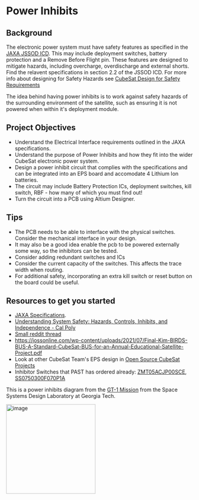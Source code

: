 # Power Inhibits

## Background 
The electronic power system must have safety features as specified in the [JAXA JSSOD ICD](https://humans-in-space.jaxa.jp/kibouser/library/item/jx-espc_8e_en.pdf).
This may include deployment switches, battery protection and a Remove Before Flight pin. 
These features are designed to mitigate hazards, including overcharge, overdischarge and external shorts. 
Find the relavent specifications in section 2.2 of the JSSOD ICD. For more info about designing for Safety Hazards see [CubeSat Design for Safety Requirements](https://www.unoosa.org/documents/pdf/Access2Space4All/KiboCUBE/KiboCUBEAcademy/2023/KiboCUBE_Academy_2023_OPL06.pdf)

The idea behind having power inhibits is to work against safety hazards of the surrounding environment of the satellite, such as ensuring it is not powered when within it's deployment module.


## Project Objectives
- Understand the Electrical Interface requirements outlined in the JAXA specifications.
- Understand the purpose of Power Inhibits and how they fit into the wider CubeSat electronic power system.
- Design a power inhibit circuit that complies with the specifications and can be integrated into an EPS board and
  accomodate 4 Lithium Ion batteries.
- The circuit may include Battery Protection ICs, deployment switches, kill switch, RBF - how many of which you must find out!
- Turn the circuit into a PCB using Altium Designer.

## Tips
- The PCB needs to be able to interface with the physical switches. Consider the mechanical interface in your design.
- It may also be a good idea enable the pcb to be powered externally some way, so the inhibitors can be tested.
- Consider adding redundant switches and ICs
- Consider the current capacity of the switches. This affects the trace width when routing.
- For additional safety, incorporating an extra kill switch or reset button on the board could be useful.

## Resources to get you started
- [JAXA Specifications](https://humans-in-space.jaxa.jp/kibouser/library/item/jx-espc_8e_en.pdf).
- [Understanding System Safety: Hazards, Controls, Inhibits, and Independence - Cal Poly ](http://mstl.atl.calpoly.edu/~workshop/archive/2013/Summer/Day%202/1130-Shaw-UnderstandingSystemSafety.pdf)
- [Small reddit thread](https://www.reddit.com/r/cubesat/comments/ckrglv/rbf_and_kill_switches/)
- https://jossonline.com/wp-content/uploads/2021/07/Final-Kim-BIRDS-BUS-A-Standard-CubeSat-BUS-for-an-Annual-Educational-Satellite-Project.pdf
- Look at other CubeSat Team's EPS design in [Open Source CubeSat Projects](https://github.com/PerthAerospaceStudentTeam/Onboarding/tree/main/0.%20Resources/0.2%20Open%20Source%20CubeSat%20Projects)
- Inhibitor Switches that PAST has ordered already: [ZMT05ACJP00SCE](https://www.digikey.com.au/en/products/detail/c-k/ZMT05ACJP00SCE/16161380?srsltid=AfmBOoqVPIPycyup-A40ewQXsPAnRZBBdgYE5dVWQJ2ow3VlIRZyUzBj), [SS0750300F070P1A](https://www.digikey.com.au/en/products/detail/e-switch/SS0750300F070P1A/3778167?srsltid=AfmBOooJEi3PdkcblksKu35PJoMpTbgLc6Xz2kU1TYYO-kbOoVRPlCd4)

This is a power inhibits diagram from the [GT-1 Mission](https://digitalcommons.usu.edu/context/smallsat/article/4895/viewcontent/SSC21_P2_48.pdf)
from the Space Systems Design Laboratory at Georgia Tech.

<img width="241" alt="image" src="https://github.com/user-attachments/assets/c5e4926b-61b0-4c78-aa99-bcbee525dccb" />

  
